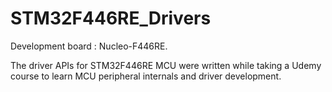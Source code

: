 # STM32F446RE_Drivers
Development board : Nucleo-F446RE.

The driver APIs for STM32F446RE MCU were written while taking a Udemy course to learn MCU peripheral internals and driver development. 
